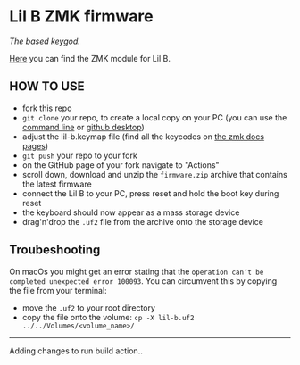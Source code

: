 # Lil B ZMK firmware

_The based keygod._

[Here](https://github.com/kilipan/zmk-keyboards-zilpzalp) you can find the ZMK module for Lil B.

## HOW TO USE

- fork this repo
- `git clone` your repo, to create a local copy on your PC (you can use the [command line](https://www.atlassian.com/git/tutorials) or [github desktop](https://desktop.github.com/))
- adjust the lil-b.keymap file (find all the keycodes on [the zmk docs pages](https://zmk.dev/docs/codes/))
- `git push` your repo to your fork
- on the GitHub page of your fork navigate to "Actions"
- scroll down, download and unzip the `firmware.zip` archive that contains the latest firmware
- connect the Lil B to your PC, press reset and hold the boot key during reset
- the keyboard should now appear as a mass storage device
- drag'n'drop the `.uf2` file from the archive onto the storage device

## Troubeshooting

On macOs you might get an error stating that the `operation can’t be completed unexpected error 100093`. You can circumvent this by copying the file from your terminal:

- move the `.uf2` to your root directory
- copy the file onto the volume: `cp -X lil-b.uf2 ../../Volumes/<volume_name>/`


---

Adding changes to run build action..

